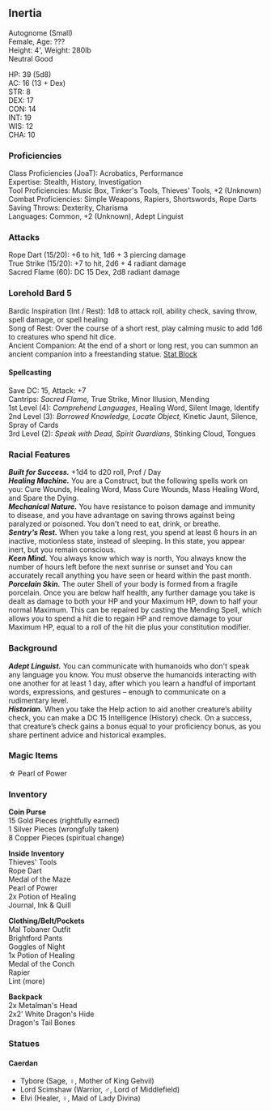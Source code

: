 ## Inertia 
Autognome (Small) \
Female, Age: ??? \
Height: 4', Weight: 280lb \
Neutral Good

HP: 39 (5d8) \
AC: 16 (13 + Dex) \
STR: 8 \
DEX: 17 \
CON: 14 \
INT: 19 \
WIS: 12 \
CHA: 10

### Proficiencies
Class Proficiencies (JoaT): Acrobatics, Performance \
Expertise: Stealth, History, Investigation \
Tool Proficiencies: Music Box, Tinker's Tools, Thieves' Tools, +2 (Unknown) \
Combat Proficiencies: Simple Weapons, Rapiers, Shortswords, Rope Darts \
Saving Throws: Dexterity, Charisma \
Languages: Common, +2 (Unknown), Adept Linguist

### Attacks
Rope Dart (15/20): +6 to hit, 1d6 + 3 piercing damage \
True Strike (15/20): +7 to hit, 2d6 + 4 radiant damage \
Sacred Flame (60): DC 15 Dex, 2d8 radiant damage

### Lorehold Bard 5
Bardic Inspiration (Int / Rest): 1d8 to attack roll, ability check, saving throw, spell damage, or spell healing \
Song of Rest: Over the course of a short rest, play calming music to add 1d6 to creatures who spend hit dice. \
Ancient Companion: At the end of a short or long rest, you can summon an ancient companion into a freestanding statue. [Stat Block](http://dnd5e.wikidot.com/multisubclass:mage-of-lorehold-ua)

#### Spellcasting
Save DC: 15, Attack: +7 \
Cantrips: *Sacred Flame,* True Strike, Minor Illusion, Mending \
1st Level (4): *Comprehend Languages,* Healing Word, Silent Image, Identify \
2nd Level (3): *Borrowed Knowledge, Locate Object,* Kinetic Jaunt, Silence, Spray of Cards \
3rd Level (2): *Speak with Dead, Spirit Guardians,* Stinking Cloud, Tongues

### Racial Features
***Built for Success.*** +1d4 to d20 roll, Prof / Day \
***Healing Machine.*** You are a Construct, but the following spells work on you: Cure Wounds, Healing Word, Mass Cure Wounds, Mass Healing Word, and Spare the Dying. \
***Mechanical Nature.*** You have resistance to poison damage and immunity to disease, and you have advantage on saving throws against being paralyzed or poisoned. You don't need to eat, drink, or breathe. \
***Sentry's Rest.*** When you take a long rest, you spend at least 6 hours in an inactive, motionless state, instead of sleeping. In this state, you appear inert, but you remain conscious. \
***Keen Mind.*** You always know which way is north, You always know the number of hours left before the next sunrise or sunset and You can accurately recall anything you have seen or heard within the past month. \
***Porcelain Skin.*** The outer Shell of your body is formed from a fragile porcelain. Once you are below half health, any further damage you take is dealt as damage to both your HP and your Maximum HP, down to half your normal Maximum. This can be repaired by casting the Mending Spell, which allows you to spend a hit die to regain HP and remove damage to your Maximum HP, equal to a roll of the hit die plus your constitution modifier. 

### Background
***Adept Linguist.*** You can communicate with humanoids who don't speak any language you know. You must observe the humanoids interacting with one another for at least 1 day, after which you learn a handful of important words, expressions, and gestures – enough to communicate on a rudimentary level. \
***Historian.*** When you take the Help action to aid another creature’s ability check, you can make a DC 15 Intelligence (History) check. On a success, that creature’s check gains a bonus equal to your proficiency bonus, as you share pertinent advice and historical examples.

### Magic Items
☆ Pearl of Power

### Inventory
**Coin Purse** \
15 Gold Pieces (rightfully earned) \
1 Silver Pieces (wrongfully taken) \
8 Copper Pieces (spiritual change)

**Inside Inventory**\
Thieves' Tools \
Rope Dart \
Medal of the Maze \
Pearl of Power \
2x Potion of Healing \
Journal, Ink & Quill

**Clothing/Belt/Pockets** \
Mal Tobaner Outfit \
Brightford Pants \
Goggles of Night \
1x Potion of Healing \
Medal of the Conch \
Rapier \
Lint (more)

**Backpack**\
2x Metalman's Head \
2x2' White Dragon's Hide \
Dragon's Tail Bones

### Statues
#### Caerdan
- Tybore (Sage, ♀, Mother of King Gehvil)
- Lord Scimshaw (Warrior, ♂, Lord of Middlefield)
- Elvi (Healer, ♀, Maid of Lady Divina)
